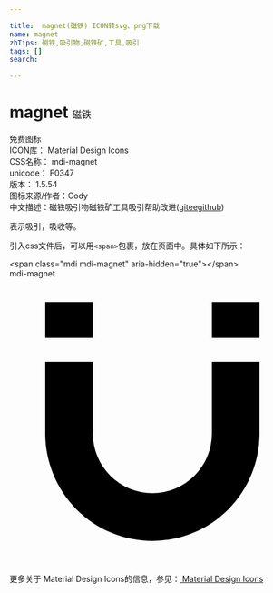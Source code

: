 ```yaml
---

title:  magnet(磁铁) ICON转svg、png下载
name: magnet
zhTips: 磁铁,吸引物,磁铁矿,工具,吸引
tags: []
search: 

---
```


# magnet  <small style="font-size: 60%;font-weight: 100">磁铁</small>


<div class="detail-page">
<p>
<span><span class="badge-success badge">免费图标</span> </span>
<br/>
<span>
ICON库：
<span class="badge-secondary badge">Material Design Icons</span> 
</span>
<br/>
<span>
CSS名称：
<span class="badge-secondary badge">mdi-magnet</span> 
</span>
<br/>
<span>
unicode：
<span class="badge-secondary badge">F0347</span> 
<copy-btn content='F0347' btn-title=""></copy-btn>
<copy-btn :content='String.fromCodePoint(parseInt("F0347", 16))' btn-title="复制U"></copy-btn>
</span>
<br/>
<span>
版本：
<span class="badge-secondary badge">1.5.54</span> 
</span>
<br/>
<span>图标来源/作者：<span class="badge-light badge">Cody</span></span> 
<br/>
<span class="zh-detail">中文描述：<span class="badge-primary badge">磁铁</span><span class="badge-primary badge">吸引物</span><span class="badge-primary badge">磁铁矿</span><span class="badge-primary badge">工具</span><span class="badge-primary badge">吸引</span><span class="help-link"><span>帮助改进</span>(<a href="https://gitee.com/liuwave/icon-helper/edit/master/json/material/magnet.json" target="_blank" rel="noopener noreferrer">gitee</a><a href="https://github.com/liuwave/icon-helper/edit/master/json/material/magnet.json" target="_blank" rel="noopener noreferrer">github</a></span>)</span><br/>
</p>
</div><div class="description description alert alert-light">表示吸引，吸收等。</div>
<div class="alert alert-dark">
  <i class="mdi mdi-magnet mdi-48px"></i>
  <i class="mdi mdi-magnet mdi-36px"></i>
  <i class="mdi mdi-magnet mdi-24px"></i>
  <i class="mdi mdi-magnet mdi-18px"></i>
</div>
<div>
  <p>引入css文件后，可以用<code>&lt;span&gt;</code>包裹，放在页面中。具体如下所示：    
  </p>
  <div class="alert alert-primary" style="font-size: 14px">
    &lt;span class="mdi mdi-magnet" aria-hidden="true"&gt;&lt;/span&gt;
    <copy-btn content='<span class="mdi mdi-magnet" aria-hidden="true"></span>'></copy-btn>
  </div>
  <div class="alert alert-secondary">
    <i class="mdi mdi-magnet"
    style="font-size: 24px"
    aria-hidden="true"></i> mdi-magnet
    <copy-btn content="mdi-magnet" btn-title="复制图标名称"></copy-btn>
  </div>
</div>
<div id="svg" class="svg-wrap">
<svg xmlns="http://www.w3.org/2000/svg" viewBox="0 0 24 24"><path d="M3,7V13A9,9 0 0,0 12,22A9,9 0 0,0 21,13V7H17V13A5,5 0 0,1 12,18A5,5 0 0,1 7,13V7M17,5H21V2H17M3,5H7V2H3" /></svg>
</div>
<detail full-name='mdi-magnet'></detail>
    
<div><p>更多关于 Material Design Icons的信息，参见：<a target="_blank" href="https://iconhelper.cn/material.html"> Material Design Icons</a>
</p></div>
